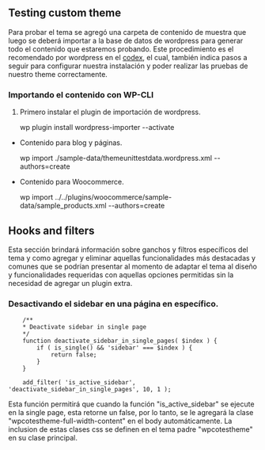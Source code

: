 ## Testing custom theme

Para probar el tema se agregó una carpeta de contenido de muestra que luego se deberá importar a la base de datos de wordpress para generar todo el contenido que estaremos probando. Este procedimiento es el recomendado por wordpress en el [codex](https://codex.wordpress.org/Theme_Unit_Test), el cual, también indica pasos a seguir para configurar nuestra instalación y poder realizar las pruebas de nuestro theme correctamente.

### Importando el contenido con WP-CLI

1. Primero instalar el plugin de importación de wordpress.

   wp plugin install wordpress-importer --activate

- Contenido para blog y páginas.

  wp import ./sample-data/themeunittestdata.wordpress.xml --authors=create

- Contenido para Woocommerce.

  wp import ../../plugins/woocommerce/sample-data/sample_products.xml --authors=create

## Hooks and filters

Esta sección brindará información sobre ganchos y filtros específicos del tema y como agregar y eliminar aquellas funcionalidades más destacadas y comunes que se podrían presentar al momento de adaptar el tema al diseño y funcionalidades requeridas con aquellas opciones permitidas sin la necesidad de agregar un plugin extra.

### Desactivando el sidebar en una página en específico.

    	/**
    	* Deactivate sidebar in single page
    	*/
    	function deactivate_sidebar_in_single_pages( $index ) {
    		if ( is_single() && 'sidebar' === $index ) {
    			return false;
    		}
    	}

    	add_filter( 'is_active_sidebar', 'deactivate_sidebar_in_single_pages', 10, 1 );

Esta función permitirá que cuando la función "is_active_sidebar" se ejecute en la single page, esta retorne un false, por lo tanto, se le agregará la clase "wpcotestheme-full-width-content" en el body automáticamente. La inclusion de estas clases css se definen en el tema padre "wpcotestheme" en su clase principal.
